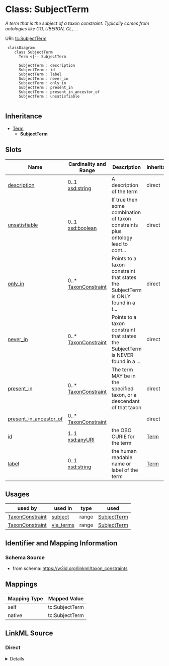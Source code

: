 # Class: SubjectTerm
_A term that is the subject of a taxon constraint. Typically comes from ontologies like GO, UBERON, CL, ..._




URI: [tc:SubjectTerm](https://w3id.org/linkml/taxon_constraints/SubjectTerm)



```{mermaid}
 classDiagram
    class SubjectTerm
      Term <|-- SubjectTerm
      
      SubjectTerm : description
      SubjectTerm : id
      SubjectTerm : label
      SubjectTerm : never_in
      SubjectTerm : only_in
      SubjectTerm : present_in
      SubjectTerm : present_in_ancestor_of
      SubjectTerm : unsatisfiable
      
```





## Inheritance
* [Term](Term.md)
    * **SubjectTerm**



## Slots

| Name | Cardinality and Range | Description | Inheritance |
| ---  | --- | --- | --- |
| [description](description.md) | 0..1 <br/> [xsd:string](http://www.w3.org/2001/XMLSchema#string) | A description of the term | direct |
| [unsatisfiable](unsatisfiable.md) | 0..1 <br/> [xsd:boolean](http://www.w3.org/2001/XMLSchema#boolean) | If true then some combination of taxon constraints plus ontology lead to cont... | direct |
| [only_in](only_in.md) | 0..* <br/> [TaxonConstraint](TaxonConstraint.md) | Points to a taxon constraint that states the SubjectTerm is ONLY found in a t... | direct |
| [never_in](never_in.md) | 0..* <br/> [TaxonConstraint](TaxonConstraint.md) | Points to a taxon constraint that states the SubjectTerm is NEVER found in a ... | direct |
| [present_in](present_in.md) | 0..* <br/> [TaxonConstraint](TaxonConstraint.md) | The term MAY be in the specified taxon, or a descendant of that taxon | direct |
| [present_in_ancestor_of](present_in_ancestor_of.md) | 0..* <br/> [TaxonConstraint](TaxonConstraint.md) |  | direct |
| [id](id.md) | 1..1 <br/> [xsd:anyURI](http://www.w3.org/2001/XMLSchema#anyURI) | the OBO CURIE for the term | [Term](Term.md) |
| [label](label.md) | 0..1 <br/> [xsd:string](http://www.w3.org/2001/XMLSchema#string) | the human readable name or label of the term | [Term](Term.md) |





## Usages

| used by | used in | type | used |
| ---  | --- | --- | --- |
| [TaxonConstraint](TaxonConstraint.md) | [subject](subject.md) | range | [SubjectTerm](SubjectTerm.md) |
| [TaxonConstraint](TaxonConstraint.md) | [via_terms](via_terms.md) | range | [SubjectTerm](SubjectTerm.md) |






## Identifier and Mapping Information







### Schema Source


* from schema: https://w3id.org/linkml/taxon_constraints





## Mappings

| Mapping Type | Mapped Value |
| ---  | ---  |
| self | tc:SubjectTerm |
| native | tc:SubjectTerm |





## LinkML Source

<!-- TODO: investigate https://stackoverflow.com/questions/37606292/how-to-create-tabbed-code-blocks-in-mkdocs-or-sphinx -->

### Direct

<details>
```yaml
name: SubjectTerm
description: A term that is the subject of a taxon constraint. Typically comes from
  ontologies like GO, UBERON, CL, ...
from_schema: https://w3id.org/linkml/taxon_constraints
rank: 1000
is_a: Term
attributes:
  description:
    name: description
    description: A description of the term
    from_schema: https://w3id.org/linkml/taxon_constraints
    rank: 1000
  unsatisfiable:
    name: unsatisfiable
    description: If true then some combination of taxon constraints plus ontology
      lead to contradictions
    from_schema: https://w3id.org/linkml/taxon_constraints
    rank: 1000
    range: boolean
  only_in:
    name: only_in
    description: 'Points to a taxon constraint that states the SubjectTerm is ONLY
      found in a taxon or descendant. Formally, the term AND its descendants MUST
      be in the specified taxon, or a descendant of that taxon

      '
    comments:
    - Note that we conflate between the RO "only in taxon" and "in taxon" relations
      here
    from_schema: https://w3id.org/linkml/taxon_constraints
    rank: 1000
    slot_uri: RO:0002160
    multivalued: true
    range: TaxonConstraint
  never_in:
    name: never_in
    description: 'Points to a taxon constraint that states the SubjectTerm is NEVER
      found in a taxon or descendant. Formally, the term AND its descendants MUST
      NOT be in the specified taxon, or a descendant of that taxon

      '
    from_schema: https://w3id.org/linkml/taxon_constraints
    rank: 1000
    slot_uri: RO:0002161
    multivalued: true
    range: TaxonConstraint
  present_in:
    name: present_in
    description: 'The term MAY be in the specified taxon, or a descendant of that
      taxon

      '
    from_schema: https://w3id.org/linkml/taxon_constraints
    rank: 1000
    slot_uri: RO:0002175
    multivalued: true
    range: TaxonConstraint
  present_in_ancestor_of:
    name: present_in_ancestor_of
    from_schema: https://w3id.org/linkml/taxon_constraints
    rank: 1000
    multivalued: true
    range: TaxonConstraint

```
</details>

### Induced

<details>
```yaml
name: SubjectTerm
description: A term that is the subject of a taxon constraint. Typically comes from
  ontologies like GO, UBERON, CL, ...
from_schema: https://w3id.org/linkml/taxon_constraints
rank: 1000
is_a: Term
attributes:
  description:
    name: description
    description: A description of the term
    from_schema: https://w3id.org/linkml/taxon_constraints
    rank: 1000
    alias: description
    owner: SubjectTerm
    domain_of:
    - SubjectTerm
    range: string
  unsatisfiable:
    name: unsatisfiable
    description: If true then some combination of taxon constraints plus ontology
      lead to contradictions
    from_schema: https://w3id.org/linkml/taxon_constraints
    rank: 1000
    alias: unsatisfiable
    owner: SubjectTerm
    domain_of:
    - SubjectTerm
    range: boolean
  only_in:
    name: only_in
    description: 'Points to a taxon constraint that states the SubjectTerm is ONLY
      found in a taxon or descendant. Formally, the term AND its descendants MUST
      be in the specified taxon, or a descendant of that taxon

      '
    comments:
    - Note that we conflate between the RO "only in taxon" and "in taxon" relations
      here
    from_schema: https://w3id.org/linkml/taxon_constraints
    rank: 1000
    slot_uri: RO:0002160
    multivalued: true
    alias: only_in
    owner: SubjectTerm
    domain_of:
    - SubjectTerm
    range: TaxonConstraint
  never_in:
    name: never_in
    description: 'Points to a taxon constraint that states the SubjectTerm is NEVER
      found in a taxon or descendant. Formally, the term AND its descendants MUST
      NOT be in the specified taxon, or a descendant of that taxon

      '
    from_schema: https://w3id.org/linkml/taxon_constraints
    rank: 1000
    slot_uri: RO:0002161
    multivalued: true
    alias: never_in
    owner: SubjectTerm
    domain_of:
    - SubjectTerm
    range: TaxonConstraint
  present_in:
    name: present_in
    description: 'The term MAY be in the specified taxon, or a descendant of that
      taxon

      '
    from_schema: https://w3id.org/linkml/taxon_constraints
    rank: 1000
    slot_uri: RO:0002175
    multivalued: true
    alias: present_in
    owner: SubjectTerm
    domain_of:
    - SubjectTerm
    range: TaxonConstraint
  present_in_ancestor_of:
    name: present_in_ancestor_of
    from_schema: https://w3id.org/linkml/taxon_constraints
    rank: 1000
    multivalued: true
    alias: present_in_ancestor_of
    owner: SubjectTerm
    domain_of:
    - SubjectTerm
    range: TaxonConstraint
  id:
    name: id
    description: the OBO CURIE for the term
    from_schema: https://w3id.org/linkml/taxon_constraints
    rank: 1000
    identifier: true
    alias: id
    owner: SubjectTerm
    domain_of:
    - Term
    range: uriorcurie
  label:
    name: label
    description: the human readable name or label of the term
    from_schema: https://w3id.org/linkml/taxon_constraints
    rank: 1000
    slot_uri: rdfs:label
    alias: label
    owner: SubjectTerm
    domain_of:
    - Term
    range: string

```
</details>